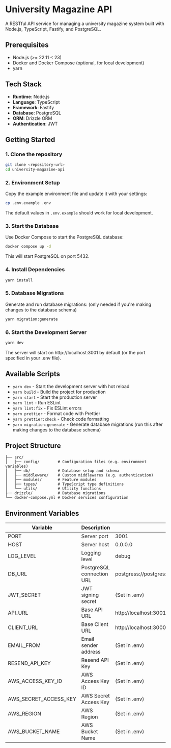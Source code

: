 # University Magazine API

A RESTful API service for managing a university magazine system built with Node.js, TypeScript, Fastify, and PostgreSQL.

## Prerequisites

- Node.js (>= 22.11 < 23)
- Docker and Docker Compose (optional, for local development)
- yarn

## Tech Stack

- **Runtime**: Node.js
- **Language**: TypeScript
- **Framework**: Fastify
- **Database**: PostgreSQL
- **ORM**: Drizzle ORM
- **Authentication**: JWT

## Getting Started

### 1. Clone the repository

```bash
git clone <repository-url>
cd university-magazine-api
```

### 2. Environment Setup

Copy the example environment file and update it with your settings:

```bash
cp .env.example .env
```

The default values in `.env.example` should work for local development.

### 3. Start the Database

Use Docker Compose to start the PostgreSQL database:

```bash
docker compose up -d
```

This will start PostgreSQL on port 5432.

### 4. Install Dependencies

```bash
yarn install
```

### 5. Database Migrations

Generate and run database migrations: (only needed if you're making changes to the database schema)

```bash
yarn migration:generate
```

### 6. Start the Development Server

```bash
yarn dev
```

The server will start on http://localhost:3001 by default (or the port specified in your .env file).

## Available Scripts

- `yarn dev` - Start the development server with hot reload
- `yarn build` - Build the project for production
- `yarn start` - Start the production server
- `yarn lint` - Run ESLint
- `yarn lint:fix` - Fix ESLint errors
- `yarn prettier` - Format code with Prettier
- `yarn prettier:check` - Check code formatting
- `yarn migration:generate` - Generate database migrations (run this after making changes to the database schema)

## Project Structure

```
├── src/
│   ├── config/        # Configuration files (e.g. environment variables)
│   ├── db/            # Database setup and schema
│   ├── middleware/    # Custom middlewares (e.g. authentication)
│   ├── modules/       # Feature modules
│   ├── types/         # TypeScript type definitions
│   └── utils/         # Utility functions
├── drizzle/           # Database migrations
└── docker-compose.yml # Docker services configuration
```

## Environment Variables

| Variable    | Description                | Default Value                                                    |
|------------|----------------------------|------------------------------------------------------------------|
| PORT       | Server port                | 3001                                                             |
| HOST       | Server host                | 0.0.0.0                                                          |
| LOG_LEVEL  | Logging level             | debug                                                            |
| DB_URL     | PostgreSQL connection URL | postgress://postgres:postgres@localhost:5432/university_magazine_db |
| JWT_SECRET | JWT signing secret        | (Set in .env)                                                    |
| API_URL    | Base API URL              | http://localhost:3001                                            |
| CLIENT_URL    | Base Client URL              | http://localhost:3000                                            |
| EMAIL_FROM | Email sender address      | (Set in .env)                                                    |
| RESEND_API_KEY | Resend API Key        | (Set in .env)                                                    |
| AWS_ACCESS_KEY_ID | AWS Access Key ID        | (Set in .env)                                                    |
| AWS_SECRET_ACCESS_KEY | AWS Secret Access Key        | (Set in .env)                                                    |
| AWS_REGION | AWS Region                | (Set in .env)                                                    |
| AWS_BUCKET_NAME | AWS Bucket Name        | (Set in .env)                                                    |
